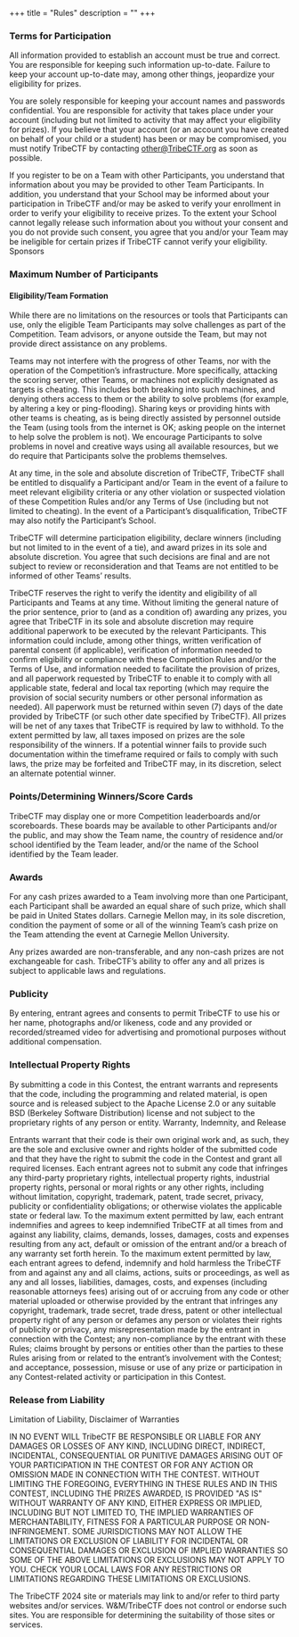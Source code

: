 +++
title = "Rules"
description = ""
+++

### Terms for Participation
All information provided to establish an account must be true and correct. You are responsible for keeping such information up-to-date. Failure to keep your account up-to-date may, among other things, jeopardize your eligibility for prizes.

You are solely responsible for keeping your account names and passwords confidential. You are responsible for activity that takes place under your account (including but not limited to activity that may affect your eligibility for prizes). If you believe that your account (or an account you have created on behalf of your child or a student) has been or may be compromised, you must notify TribeCTF by contacting other@TribeCTF.org as soon as possible.

If you register to be on a Team with other Participants, you understand that information about you may be provided to other Team Participants. In addition, you understand that your School may be informed about your participation in TribeCTF and/or may be asked to verify your enrollment in order to verify your eligibility to receive prizes. To the extent your School cannot legally release such information about you without your consent and you do not provide such consent, you agree that you and/or your Team may be ineligible for certain prizes if TribeCTF cannot verify your eligibility.
Sponsors

### Maximum Number of Participants

#### Eligibility/Team Formation
While there are no limitations on the resources or tools that Participants can use, only the eligible Team Participants may solve challenges as part of the Competition. Team advisors, or anyone outside the Team, but may not provide direct assistance on any problems.

Teams may not interfere with the progress of other Teams, nor with the operation of the Competition’s infrastructure. More specifically, attacking the scoring server, other Teams, or machines not explicitly designated as targets is cheating. This includes both breaking into such machines, and denying others access to them or the ability to solve problems (for example, by altering a key or ping-flooding). Sharing keys or providing hints with other teams is cheating, as is being directly assisted by personnel outside the Team (using tools from the internet is OK; asking people on the internet to help solve the problem is not). We encourage Participants to solve problems in novel and creative ways using all available resources, but we do require that Participants solve the problems themselves.

At any time, in the sole and absolute discretion of TribeCTF, TribeCTF shall be entitled to disqualify a Participant and/or Team in the event of a failure to meet relevant eligibility criteria or any other violation or suspected violation of these Competition Rules and/or any Terms of Use (including but not limited to cheating). In the event of a Participant’s disqualification, TribeCTF may also notify the Participant’s School.

TribeCTF will determine participation eligibility, declare winners (including but not limited to in the event of a tie), and award prizes in its sole and absolute discretion. You agree that such decisions are final and are not subject to review or reconsideration and that Teams are not entitled to be informed of other Teams’ results.

TribeCTF reserves the right to verify the identity and eligibility of all Participants and Teams at any time. Without limiting the general nature of the prior sentence, prior to (and as a condition of) awarding any prizes, you agree that TribeCTF in its sole and absolute discretion may require additional paperwork to be executed by the relevant Participants. This information could include, among other things, written verification of parental consent (if applicable), verification of information needed to confirm eligibility or compliance with these Competition Rules and/or the Terms of Use, and information needed to facilitate the provision of prizes, and all paperwork requested by TribeCTF to enable it to comply with all applicable state, federal and local tax reporting (which may require the provision of social security numbers or other personal information as needed). All paperwork must be returned within seven (7) days of the date provided by TribeCTF (or such other date specified by TribeCTF). All prizes will be net of any taxes that TribeCTF is required by law to withhold. To the extent permitted by law, all taxes imposed on prizes are the sole responsibility of the winners. If a potential winner fails to provide such documentation within the timeframe required or fails to comply with such laws, the prize may be forfeited and TribeCTF may, in its discretion, select an alternate potential winner.


### Points/Determining Winners/Score Cards

TribeCTF may display one or more Competition leaderboards and/or scoreboards. These boards may be available to other Participants and/or the public, and may show the Team name, the country of residence and/or school identified by the Team leader, and/or the name of the School identified by the Team leader.


### Awards
For any cash prizes awarded to a Team involving more than one Participant, each Participant shall be awarded an equal share of such prize, which shall be paid in United States dollars. Carnegie Mellon may, in its sole discretion, condition the payment of some or all of the winning Team’s cash prize on the Team attending the event at Carnegie Mellon University.

Any prizes awarded are non-transferable, and any non-cash prizes are not exchangeable for cash. TribeCTF’s ability to offer any and all prizes is subject to applicable laws and regulations.


### Publicity
By entering, entrant agrees and consents to permit TribeCTF to use his or her name, photographs and/or likeness, code and any provided or recorded/streamed video for advertising and promotional purposes without additional compensation.

### Intellectual Property Rights
By submitting a code in this Contest, the entrant warrants and represents that the code, including the programming and related material, is open source and is released subject to the Apache License 2.0 or any suitable BSD (Berkeley Software Distribution) license and not subject to the proprietary rights of any person or entity.
Warranty, Indemnity, and Release

Entrants warrant that their code is their own original work and, as such, they are the sole and exclusive owner and rights holder of the submitted code and that they have the right to submit the code in the Contest and grant all required licenses. Each entrant agrees not to submit any code that 
infringes any third-party proprietary rights, intellectual property rights, industrial property rights, personal or moral rights or any other rights, including without limitation, copyright, trademark, patent, trade secret, privacy, publicity or confidentiality obligations; or
otherwise violates the applicable state or federal law. 
To the maximum extent permitted by law, each entrant indemnifies and agrees to keep indemnified TribeCTF at all times from and against any liability, claims, demands, losses, damages, costs and expenses resulting from any act, default or omission of the entrant and/or a breach of any warranty set forth herein. To the maximum extent permitted by law, each entrant agrees to defend, indemnify and hold harmless the  TribeCTF from and against any and all claims, actions, suits or proceedings, as well as any and all losses, liabilities, damages, costs, and expenses (including reasonable attorneys fees) arising out of or accruing from
any code or other material uploaded or otherwise provided by the entrant that infringes any copyright, trademark, trade secret, trade dress, patent or other intellectual property right of any person or defames any person or violates their rights of publicity or privacy,
any misrepresentation made by the entrant in connection with the Contest; 
any non-compliance by the entrant with these Rules; 
claims brought by persons or entities other than the parties to these Rules arising from or related to the entrant’s involvement with the Contest; and
acceptance, possession, misuse or use of any prize or participation in any Contest-related activity or participation in this Contest.

### Release from Liability
Limitation of Liability, Disclaimer of Warranties

IN NO EVENT WILL TribeCTF BE RESPONSIBLE OR LIABLE FOR ANY DAMAGES OR LOSSES OF ANY KIND, INCLUDING DIRECT, INDIRECT, INCIDENTAL, CONSEQUENTIAL OR PUNITIVE DAMAGES ARISING OUT OF YOUR PARTICIPATION IN THE CONTEST OR FOR ANY ACTION OR OMISSION MADE IN CONNECTION WITH THE CONTEST. WITHOUT LIMITING THE FOREGOING, EVERYTHING IN THESE RULES AND IN THIS CONTEST, INCLUDING THE PRIZES AWARDED, IS PROVIDED "AS IS" WITHOUT WARRANTY OF ANY KIND, EITHER EXPRESS OR IMPLIED, INCLUDING BUT NOT LIMITED TO, THE IMPLIED WARRANTIES OF MERCHANTABILITY, FITNESS FOR A PARTICULAR PURPOSE OR NON-INFRINGEMENT. SOME JURISDICTIONS MAY NOT ALLOW THE LIMITATIONS OR EXCLUSION OF LIABILITY FOR INCIDENTAL OR CONSEQUENTIAL DAMAGES OR EXCLUSION OF IMPLIED WARRANTIES SO SOME OF THE ABOVE LIMITATIONS OR EXCLUSIONS MAY NOT APPLY TO YOU. CHECK YOUR LOCAL LAWS FOR ANY RESTRICTIONS OR LIMITATIONS REGARDING THESE LIMITATIONS OR EXCLUSIONS.

The TribeCTF 2024 site or materials may link to and/or refer to third party websites and/or services. W&M/TribeCTF does not control or endorse such sites. You are responsible for determining the suitability of those sites or services.
